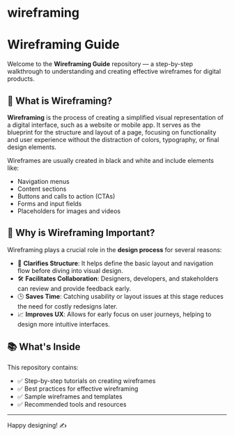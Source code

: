 # wireframing
# Wireframing Guide

Welcome to the **Wireframing Guide** repository — a step-by-step walkthrough to understanding and creating effective wireframes for digital products.

## 📌 What is Wireframing?

**Wireframing** is the process of creating a simplified visual representation of a digital interface, such as a website or mobile app. It serves as the blueprint for the structure and layout of a page, focusing on functionality and user experience without the distraction of colors, typography, or final design elements.

Wireframes are usually created in black and white and include elements like:

- Navigation menus
- Content sections
- Buttons and calls to action (CTAs)
- Forms and input fields
- Placeholders for images and videos

## 🚀 Why is Wireframing Important?

Wireframing plays a crucial role in the **design process** for several reasons:

- 🧭 **Clarifies Structure**: It helps define the basic layout and navigation flow before diving into visual design.
- 🛠️ **Facilitates Collaboration**: Designers, developers, and stakeholders can review and provide feedback early.
- 🕒 **Saves Time**: Catching usability or layout issues at this stage reduces the need for costly redesigns later.
- 📈 **Improves UX**: Allows for early focus on user journeys, helping to design more intuitive interfaces.

## 📚 What's Inside

This repository contains:

- ✅ Step-by-step tutorials on creating wireframes
- ✅ Best practices for effective wireframing
- ✅ Sample wireframes and templates
- ✅ Recommended tools and resources

---

Happy designing! ✍️
